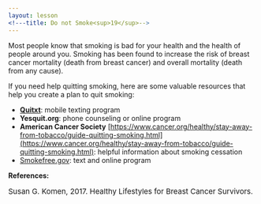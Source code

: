 ```yaml
---
layout: lesson
<!---title: Do not Smoke<sup>19</sup>-->
---
```


Most people know that smoking is bad for your health and the health of people around you. Smoking has been found to increase the risk of breast cancer mortality (death from breast cancer) and overall mortality (death from any cause). 

If you need help quitting smoking, here are some valuable resources that help you create a plan to quit smoking: 

* **[Quitxt](http://quitxt.org/9)**: mobile texting program
* **Yesquit.org**: phone counseling or online program
* **American Cancer Society** [https://www.cancer.org/healthy/stay-away-from-tobacco/guide-quitting-smoking.html](https://www.cancer.org/healthy/stay-away-from-tobacco/guide-quitting-smoking.html): helpful information about smoking cessation
* [Smokefree.gov](https://smokefree.gov/): text and online program 

**References:**

<span style="font-size:15px;">Susan G. Komen, 2017. Healthy Lifestyles for Breast Cancer Survivors.</span>